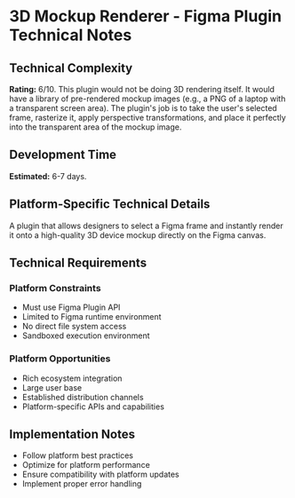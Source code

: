 # 3D Mockup Renderer - Figma Plugin Technical Notes

## Technical Complexity
**Rating:** 6/10. This plugin would not be doing 3D rendering itself. It would have a library of pre-rendered mockup images (e.g., a PNG of a laptop with a transparent screen area). The plugin's job is to take the user's selected frame, rasterize it, apply perspective transformations, and place it perfectly into the transparent area of the mockup image.

## Development Time
**Estimated:** 6-7 days.

## Platform-Specific Technical Details
A plugin that allows designers to select a Figma frame and instantly render it onto a high-quality 3D device mockup directly on the Figma canvas.

## Technical Requirements

### Platform Constraints
- Must use Figma Plugin API
- Limited to Figma runtime environment
- No direct file system access
- Sandboxed execution environment

### Platform Opportunities
- Rich ecosystem integration
- Large user base
- Established distribution channels
- Platform-specific APIs and capabilities

## Implementation Notes
- Follow platform best practices
- Optimize for platform performance
- Ensure compatibility with platform updates
- Implement proper error handling
